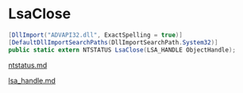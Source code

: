 # LsaClose

```csharp
[DllImport("ADVAPI32.dll", ExactSpelling = true)]
[DefaultDllImportSearchPaths(DllImportSearchPath.System32)]
public static extern NTSTATUS LsaClose(LSA_HANDLE ObjectHandle);
```

[ntstatus.md](../foundation/ntstatus.md "mention")

[lsa\_handle.md](../authentication/lsa\_handle.md "mention")
